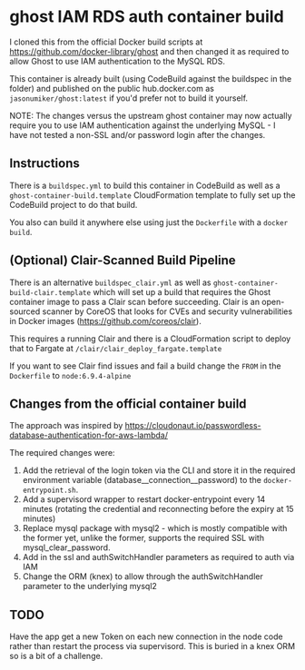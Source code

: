 # ghost IAM RDS auth container build
I cloned this from the official Docker build scripts at https://github.com/docker-library/ghost and then changed it as required to allow Ghost to use IAM authentication to the MySQL RDS.

This container is already built (using CodeBuild against the buildspec in the folder) and published on the public hub.docker.com as `jasonumiker/ghost:latest` if you'd prefer not to build it yourself.

NOTE: The changes versus the upstream ghost container may now actually require you to use IAM authentication against the underlying MySQL - I have not tested a non-SSL and/or password login after the changes. 
## Instructions
There is a `buildspec.yml` to build this container in CodeBuild as well as a `ghost-container-build.template` CloudFormation template to fully set up the CodeBuild project to do that build.

You also can build it anywhere else using just the `Dockerfile` with a `docker build`.

## (Optional) Clair-Scanned Build Pipeline
There is an alternative `buildspec_clair.yml` as well as `ghost-container-build-clair.template` which will set up a build that requires the Ghost container image to pass a Clair scan before succeeding. Clair is an open-sourced scanner by CoreOS that looks for CVEs and security vulnerabilities in Docker images (https://github.com/coreos/clair).

This requires a running Clair and there is a CloudFormation script to deploy that to Fargate at `/clair/clair_deploy_fargate.template`

If you want to see Clair find issues and fail a build change the `FROM` in the `Dockerfile` to `node:6.9.4-alpine`

## Changes from the official container build
The approach was inspired by https://cloudonaut.io/passwordless-database-authentication-for-aws-lambda/

The required changes were:
1. Add the retrieval of the login token via the CLI and store it in the required environment variable (database__connection__password) to the `docker-entrypoint.sh`.
1. Add a supervisord wrapper to restart docker-entrypoint every 14 minutes (rotating the credential and reconnecting before the expiry at 15 minutes)
1. Replace mysql package with mysql2 - which is mostly compatible with the former yet, unlike the former, supports the required SSL with mysql_clear_password.
1. Add in the ssl and authSwitchHandler parameters as required to auth via IAM
1. Change the ORM (knex) to allow through the authSwitchHandler parameter to the underlying mysql2

## TODO
Have the app get a new Token on each new connection in the node code rather than restart the process via supervisord. This is buried in a knex ORM so is a bit of a challenge.
